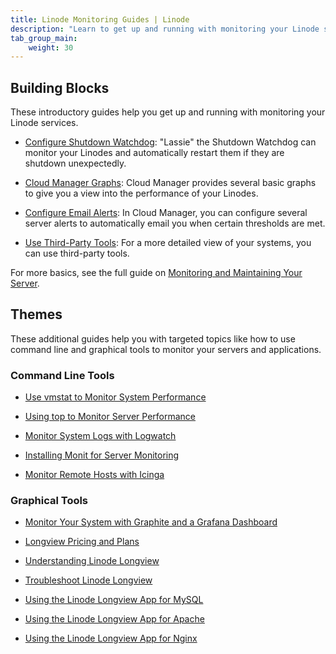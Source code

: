 ```yaml
---
title: Linode Monitoring Guides | Linode
description: "Learn to get up and running with monitoring your Linode services and find guides on related monitoring tools."
tab_group_main:
    weight: 30
---
```


## Building Blocks

These introductory guides help you get up and running with monitoring your Linode services.

- [Configure Shutdown Watchdog](/docs/products/tools/monitoring/guides/monitoring-configure-watchdog): "Lassie" the Shutdown Watchdog can monitor your Linodes and automatically restart them if they are shutdown unexpectedly.

- [Cloud Manager Graphs](/docs/products/tools/monitoring/guides/monitoring-cloud-graphs): Cloud Manager provides several basic graphs to give you a view into the performance of your Linodes.

- [Configure Email Alerts](/docs/products/tools/monitoring/guides/monitoring-email-alerts): In Cloud Manager, you can configure several server alerts to automatically email you when certain thresholds are met.

- [Use Third-Party Tools](/docs/products/tools/monitoring/guides/monitoring-third-party-tools): For a more detailed view of your systems, you can use third-party tools.

For more basics, see the full guide on [Monitoring and Maintaining Your Server](/docs/uptime/monitoring/monitoring-and-maintaining-your-server/).

## Themes

These additional guides help you with targeted topics like how to use command line and graphical tools to monitor your servers and applications.

### Command Line Tools

- [Use vmstat to Monitor System Performance](/docs/uptime/monitoring/use-vmstat-to-monitor-system-performance/)

- [Using top to Monitor Server Performance](/docs/uptime/monitoring/top-htop-iotop/)

- [Monitor System Logs with Logwatch](/docs/uptime/monitoring/monitor-systems-logwatch/)

- [Installing Monit for Server Monitoring](/docs/uptime/monitoring/monitoring-servers-with-monit/)

- [Monitor Remote Hosts with Icinga](/docs/uptime/monitoring/monitor-remote-hosts-with-icinga/)

### Graphical Tools

- [Monitor Your System with Graphite and a Grafana Dashboard](/docs/uptime/monitoring/install-graphite-and-grafana/)

- [Longview Pricing and Plans](/docs/platform/longview/pricing/)

- [Understanding Linode Longview](/docs/platform/longview/what-is-longview/)

- [Troubleshoot Linode Longview](/docs/platform/longview/troubleshooting-linode-longview/)

- [Using the Linode Longview App for MySQL](/docs/platform/longview/what-is-the-linode-longview-app-for-mysql/)

- [Using the Linode Longview App for Apache](/docs/platform/longview/what-is-the-linode-longview-app-for-apache/)

- [Using the Linode Longview App for Nginx](/docs/platform/longview/what-is-the-linode-longview-app-for-nginx/)
